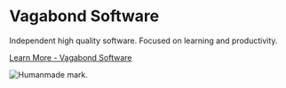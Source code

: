 # Vagabond Software

Independent high quality software. Focused on learning and productivity.

[Learn More - Vagabond Software](https://vagabond.software)

<picture>
  <source media="(prefers-color-scheme: dark)" srcset="https://humanmademark.com/white-logo.svg">
  <source media="(prefers-color-scheme: light)" srcset="https://humanmademark.com/black-logo.svg">
  <img alt="Humanmade mark." src="https://humanmademark.com/black-logo.svg">
</picture>
